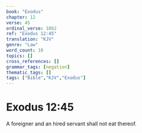 ```yaml
---
book: "Exodus"
chapter: 12
verse: 45
ordinal_verse: 1862
ref: "Exodus 12:45"
translation: "KJV"
genre: "Law"
word_count: 10
topics: []
cross_references: []
grammar_tags: [negation]
thematic_tags: []
tags: ["Bible","KJV","Exodus"]
---
```


# Exodus 12:45

A foreigner and an hired servant shall not eat thereof.
